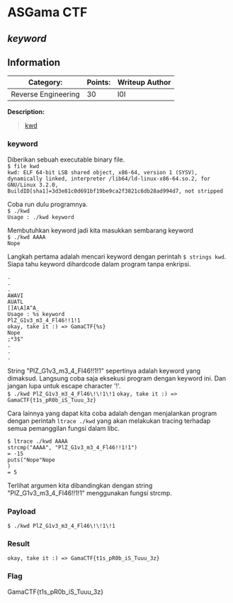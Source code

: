 # __ASGama CTF__ 
## _keyword_

## Information
**Category:** | **Points:** | **Writeup Author**
--- | --- | ---
Reverse Engineering | 30 | l0l

**Description:** 

> [kwd](./kwd)


### keyword
Diberikan sebuah executable binary file.  
`$ file kwd`  
`kwd: ELF 64-bit LSB shared object, x86-64, version 1 (SYSV), dynamically linked, interpreter /lib64/ld-linux-x86-64.so.2, for GNU/Linux 3.2.0, BuildID[sha1]=3d3e81c0d691bf19be9ca2f3821c6db28ad994d7, not stripped`

Coba run dulu programnya.  
`$ ./kwd`  
`Usage : ./kwd keyword`  

Membutuhkan keyword jadi kita masukkan sembarang keyword  
`$ ./kwd AAAA`  
`Nope`

Langkah pertama adalah mencari keyword dengan perintah `$ strings kwd`. Siapa tahu keyword dihardcode dalam program tanpa enkripsi.
```
.
.
.
AWAVI
AUATL
[]A\A]A^A_
Usage : %s keyword
PlZ_G1v3_m3_4_Fl46!!1!1
okay, take it :) => GamaCTF{%s}
Nope
;*3$"
.
.
.
```

String "PlZ_G1v3_m3_4_Fl46!!1!1" sepertinya adalah keyword yang dimaksud. Langsung coba saja eksekusi program dengan keyword ini. Dan jangan lupa untuk escape character '!'.  
`$ ./kwd PlZ_G1v3_m3_4_Fl46\!\!1\!1`
`okay, take it :) => GamaCTF{t1s_pR0b_iS_Tuuu_3z}`

Cara lainnya yang dapat kita coba adalah dengan menjalankan program dengan perintah `ltrace ./kwd` yang akan melakukan tracing terhadap semua pemanggilan fungsi dalam libc.

```
$ ltrace ./kwd AAAA
strcmp("AAAA", "PlZ_G1v3_m3_4_Fl46!!1!1")                                                                              = -15
puts("Nope"Nope
)                                                                                                           = 5

```

Terlihat argumen kita dibandingkan dengan string "PlZ_G1v3_m3_4_Fl46!!1!1" menggunakan fungsi strcmp.


### Payload
`$ ./kwd PlZ_G1v3_m3_4_Fl46\!\!1\!1`


### Result
`okay, take it :) => GamaCTF{t1s_pR0b_iS_Tuuu_3z}`

### Flag
GamaCTF{t1s_pR0b_iS_Tuuu_3z}